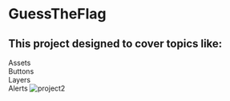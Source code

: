 # GuessTheFlag
## This project designed to cover topics like:  
Assets  
Buttons  
Layers  
Alerts
![project2](https://user-images.githubusercontent.com/54405163/177005594-008f68b5-ff17-4e0d-aff5-f7ff9d74ca9c.gif)
